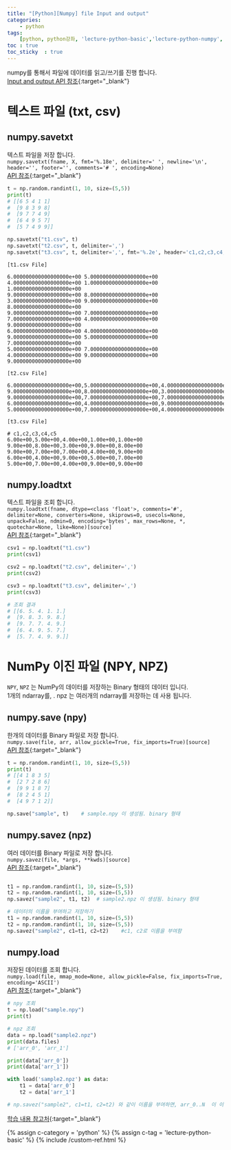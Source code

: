 ```yaml
---
title: "[Python][Numpy] file Input and output"
categories:  
    - python
tags: 
    [python, python강좌, 'lecture-python-basic','lecture-python-numpy', numpy ]
toc : true
toc_sticky  : true    
---
```


numpy를 통해서 파일에 데이터를 읽고/쓰기를 진행 합니다.   
[Input and output API 참조](https://numpy.org/doc/stable/reference/routines.io.html){:target="_blank"} 

# 텍스트 파일 (txt, csv)
## numpy.savetxt
텍스트 파일을 저장 합니다.   
`numpy.savetxt(fname, X, fmt='%.18e', delimiter=' ', newline='\n', header='', footer='', comments='# ', encoding=None)`     
[API 참조](https://numpy.org/doc/stable/reference/generated/numpy.savetxt.html){:target="_blank"} 

```python
t = np.random.randint(1, 10, size=(5,5))
print(t)
# [[6 5 4 1 1]
#  [9 8 3 9 8]
#  [9 7 7 4 9]
#  [6 4 9 5 7]
#  [5 7 4 9 9]]

np.savetxt("t1.csv", t)
np.savetxt("t2.csv", t, delimiter=',')
np.savetxt("t3.csv", t, delimiter=',', fmt='%.2e', header='c1,c2,c3,c4,c5')  #소수점 포멧
```

`[t1.csv File]`
```text
6.000000000000000000e+00 5.000000000000000000e+00 4.000000000000000000e+00 1.000000000000000000e+00 1.000000000000000000e+00
9.000000000000000000e+00 8.000000000000000000e+00 3.000000000000000000e+00 9.000000000000000000e+00 8.000000000000000000e+00
9.000000000000000000e+00 7.000000000000000000e+00 7.000000000000000000e+00 4.000000000000000000e+00 9.000000000000000000e+00
6.000000000000000000e+00 4.000000000000000000e+00 9.000000000000000000e+00 5.000000000000000000e+00 7.000000000000000000e+00
5.000000000000000000e+00 7.000000000000000000e+00 4.000000000000000000e+00 9.000000000000000000e+00 9.000000000000000000e+00
```

`[t2.csv File]`
```text
6.000000000000000000e+00,5.000000000000000000e+00,4.000000000000000000e+00,1.000000000000000000e+00,1.000000000000000000e+00
9.000000000000000000e+00,8.000000000000000000e+00,3.000000000000000000e+00,9.000000000000000000e+00,8.000000000000000000e+00
9.000000000000000000e+00,7.000000000000000000e+00,7.000000000000000000e+00,4.000000000000000000e+00,9.000000000000000000e+00
6.000000000000000000e+00,4.000000000000000000e+00,9.000000000000000000e+00,5.000000000000000000e+00,7.000000000000000000e+00
5.000000000000000000e+00,7.000000000000000000e+00,4.000000000000000000e+00,9.000000000000000000e+00,9.000000000000000000e+00
```

`[t3.csv File]`
```text
# c1,c2,c3,c4,c5
6.00e+00,5.00e+00,4.00e+00,1.00e+00,1.00e+00
9.00e+00,8.00e+00,3.00e+00,9.00e+00,8.00e+00
9.00e+00,7.00e+00,7.00e+00,4.00e+00,9.00e+00
6.00e+00,4.00e+00,9.00e+00,5.00e+00,7.00e+00
5.00e+00,7.00e+00,4.00e+00,9.00e+00,9.00e+00
```

## numpy.loadtxt
텍스트 파일을 조회 합니다.    
`numpy.loadtxt(fname, dtype=<class 'float'>, comments='#', delimiter=None, converters=None, skiprows=0, usecols=None, unpack=False, ndmin=0, encoding='bytes', max_rows=None, *, quotechar=None, like=None)[source]`     
[API 참조](https://numpy.org/doc/stable/reference/generated/numpy.loadtxt.html){:target="_blank"} 

```python
csv1 = np.loadtxt("t1.csv")
print(csv1)

csv2 = np.loadtxt("t2.csv", delimiter=',')
print(csv2)

csv3 = np.loadtxt("t3.csv", delimiter=',')
print(csv3)

# 조회 결과
# [[6. 5. 4. 1. 1.]
#  [9. 8. 3. 9. 8.]
#  [9. 7. 7. 4. 9.]
#  [6. 4. 9. 5. 7.]
#  [5. 7. 4. 9. 9.]]

```

# NumPy 이진 파일 (NPY, NPZ)
`NPY`, `NPZ` 는 NumPy의 데이터를 저장하는 Binary 형태의 데이터 입니다.    
 1개의 ndarray를, . npz 는 여러개의 ndarray를 저장하는 데 사용 됩니다.    

## numpy.save (npy)
한개의 데이터를 Binary 파일로 저장 합니다.   
`numpy.save(file, arr, allow_pickle=True, fix_imports=True)[source]`     
[API 참조](https://numpy.org/doc/stable/reference/generated/numpy.save.html){:target="_blank"} 

```python
t = np.random.randint(1, 10, size=(5,5))
print(t)
# [[4 1 8 3 5]
#  [2 7 2 8 6]
#  [9 9 1 8 7]
#  [8 2 4 5 1]
#  [4 9 7 1 2]]

np.save("sample", t)    # sample.npy 이 생성됨. binary 형태
```

## numpy.savez (npz)
여러 데이터를 Binary 파일로 저장 합니다.   
`numpy.savez(file, *args, **kwds)[source]`     
[API 참조](https://numpy.org/doc/stable/reference/generated/numpy.savez.html){:target="_blank"} 
```python

t1 = np.random.randint(1, 10, size=(5,5))
t2 = np.random.randint(1, 10, size=(5,5))
np.savez("sample2", t1, t2)  # sample2.npz 이 생성됨. binary 형태

# 데이터의 이름을 부여하고 저장하기
t1 = np.random.randint(1, 10, size=(5,5))
t2 = np.random.randint(1, 10, size=(5,5))
np.savez("sample2", c1=t1, c2=t2)    #c1, c2로 이름을 부여함

```

## numpy.load
저장된 데이터를 조회 합니다.     
`numpy.load(file, mmap_mode=None, allow_pickle=False, fix_imports=True, encoding='ASCII')`     
[API 참조](https://numpy.org/doc/stable/reference/generated/numpy.load.html){:target="_blank"} 
```python
# npy 조회
t = np.load("sample.npy")
print(t)

# npz 조회
data = np.load("sample2.npz")
print(data.files)
# ['arr_0', 'arr_1']

print(data['arr_0'])
print(data['arr_1'])

with load('sample2.npz') as data:
    t1 = data['arr_0']
    t2 = data['arr_1']

# np.savez("sample2", c1=t1, c2=t2) 와 같이 이름을 부여하면, arr_0..N  이 이름으로 조회 가능합니다. 
```

[학습 내용 참고처](https://www.youtube.com/watch?v=mirZPrWwvao){:target="_blank"} 

{% assign c-category = 'python' %}
{% assign c-tag = 'lecture-python-basic' %}
{% include /custom-ref.html %}

